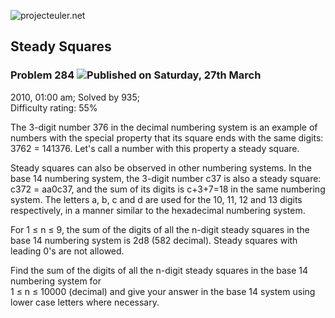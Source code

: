 ![projecteuler.net](images/print_page_logo.png)

## Steady Squares

### Problem 284 ![](images/icon_info.png)Published on Saturday, 27th March
2010, 01:00 am; Solved by 935;  
Difficulty rating: 55%

The 3-digit number 376 in the decimal numbering system is an example of
numbers with the special property that its square ends with the same digits:
3762 = 141376. Let's call a number with this property a steady square.

Steady squares can also be observed in other numbering systems. In the base 14
numbering system, the 3-digit number c37 is also a steady square: c372 =
aa0c37, and the sum of its digits is c+3+7=18 in the same numbering system.
The letters a, b, c and d are used for the 10, 11, 12 and 13 digits
respectively, in a manner similar to the hexadecimal numbering system.

For 1 ≤ n ≤ 9, the sum of the digits of all the n-digit steady squares in the
base 14 numbering system is 2d8 (582 decimal). Steady squares with leading 0's
are not allowed.

Find the sum of the digits of all the n-digit steady squares in the base 14
numbering system for  
1 ≤ n ≤ 10000 (decimal) and give your answer in the base 14 system using lower
case letters where necessary.

  
  

